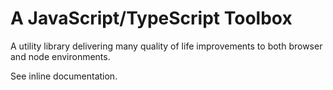 # A JavaScript/TypeScript Toolbox
A utility library delivering many quality of life improvements to both browser and node environments.

See inline documentation.